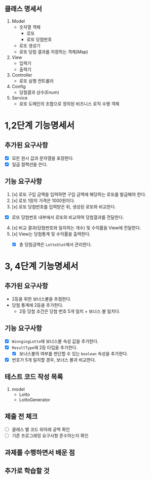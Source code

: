 ## 클래스 명세서
1. Model
   - 숫자열 객체
      - 로또
      - 로또 당첨번호
   - 로또 생성기
   - 로또 당첨 결과를 저장하는 객체(Map)
2. View
   - 입력기
   - 출력기
3. Controller
   - 로또 실행 컨트롤러
4. Config
   - 당첨결과 상수(Enum)
5. Service
   - 로또 도메인의 조합으로 정의된 비즈니스 로직 수행 객체

# 1,2단계 기능명세서

## 추가된 요구사항
- [x] 모든 원시 값과 문자열을 포장한다.
- [x] 일급 컬렉션을 쓴다.

## 기능 요구사항
1. [x] 로또 구입 금액을 입력하면 구입 금액에 해당하는 로또를 발급해야 한다.
2. [x] 로또 1장의 가격은 1000원이다.
3. [x] 로또 당첨번호를 입력받은 뒤, 생성된 로또와 비교한다.
- [x] 로또 당첨번호 내부에서 로또와 비교하여 당첨결과를 전달한다.
4. [x] 비교 결과(당첨번호와 일치하는 개수) 및 수익률을 View에 전달한다.
5. [x] View는 당첨통계 및 수익률을 출력한다.
    - [x] 총 당첨금액은 `LottoStat`에서 관리한다.


# 3, 4단계 기능명세서
## 추가된 요구사항
- 2등을 위한 보너스볼을 추첨한다.
- 당첨 통계에 2등을 추가한다.
  - 2등 당첨 조건은 당첨 번호 5개 일치 + 보너스 볼 일치다.

## 기능 요구사항
- [x] `WinngingLotto`에 보너스볼 속성 값을 추가한다.
- [x] `ResultType`에 2등 타입을 추가한다.
  - [x] 보너스볼의 여부를 판단할 수 있는 `boolean` 속성을 추가한다.
- [x] 번호가 5개 일치할 경우, 보너스 볼과 비교한다.

## 테스트 코드 작성 목록
1. model
    - Lotto
    - LottoGenerator

## 제출 전 체크
- [ ] 클래스 별 코드 위아래 공백 확인
- [ ] 기존 프로그래밍 요구사항 준수하는지 확인

## 과제를 수행하면서 배운 점

## 추가로 학습할 것
